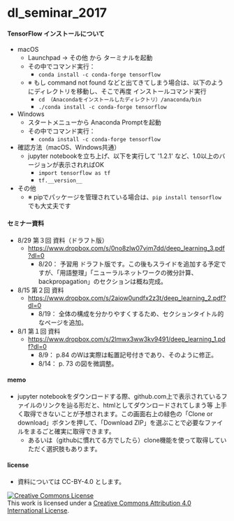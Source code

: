 # dl_seminar_2017

#### TensorFlow インストールについて
- macOS
   - Launchpad -> その他 から ターミナルを起動
   - その中でコマンド実行：
      - ```conda install -c conda-forge tensorflow```
   - ※ もし command not found などと出てきてしまう場合は、以下のようにディレクトリを移動し、そこで再度 インストールコマンド実行
      - ```cd （Anacondaをインストールしたディレクトリ）/anaconda/bin```
      - ```./conda install -c conda-forge tensorflow```
- Windows
   - スタートメニューから Anaconda Promptを起動
   - その中でコマンド実行：
      - ```conda install -c conda-forge tensorflow```
- 確認方法（macOS、Windows共通）
   - jupyter notebookを立ち上げ、以下を実行して '1.2.1' など、1.0以上のバージョンが表示されればOK
      - ```import tensorflow as tf```
      - ```tf.__version__```    
- その他
   - ※ pipでパッケージを管理されている場合は、```pip install tensorflow``` でも大丈夫です

#### セミナー資料
- 8/29 第３回 資料（ドラフト版）
   - https://www.dropbox.com/s/0no8zlw07vjm7dd/deep_learning_3.pdf?dl=0
      - 8/20： 予習用 ドラフト版です。この後もスライドを追加する予定ですが、「用語整理」「ニューラルネットワークの微分計算、backpropagation」のセクションは概ね完成。
- 8/15 第２回 資料
   - https://www.dropbox.com/s/2aiow0undfx2z3t/deep_learning_2.pdf?dl=0
      - 8/19： 全体の構成を分かりやすくするため、セクションタイトル的なページを追加。
- 8/1 第１回 資料
   - https://www.dropbox.com/s/2lmwx3ww3kv9491/deep_learning_1.pdf?dl=0
      - 8/9： p.84 のWは実際は転置記号付きであり、そのように修正。
      - 8/14： p. 73 の図を微調整。

#### memo
- jupyter notebookをダウンロードする際、github.com上で表示されているファイルのリンクを辿る形だと、htmlとしてダウンロードされてしまう等 上手く取得できないことが予想されます。この画面右上の緑色の「Clone or download」ボタンを押して、「Download ZIP」を選ぶことで必要なファイルをまるごと確実に取得できます。 
   - あるいは（githubに慣れてる方でしたら）clone機能を使って取得していただく選択肢もあります。
   
#### license
- 資料については CC-BY-4.0 とします。

<a rel="license" href="http://creativecommons.org/licenses/by/4.0/"><img alt="Creative Commons License" style="border-width:0" src="https://i.creativecommons.org/l/by/4.0/88x31.png" /></a><br />This work is licensed under a <a rel="license" href="http://creativecommons.org/licenses/by/4.0/">Creative Commons Attribution 4.0 International License</a>.
